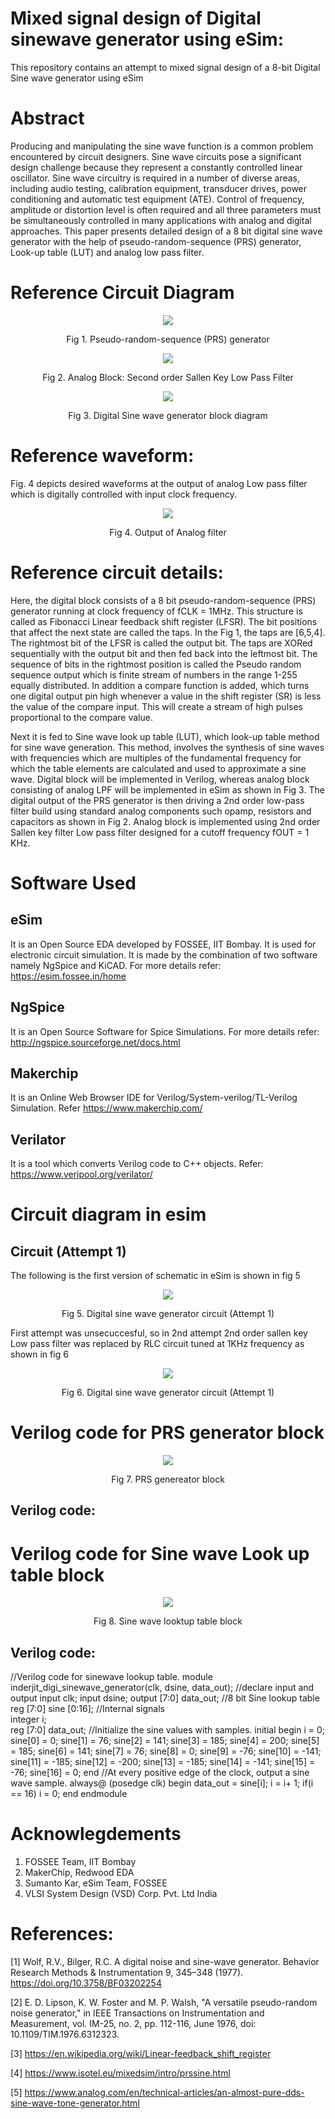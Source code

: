 # Mixed signal design of Digital sinewave generator using eSim:
This repository contains an attempt to mixed signal design of a 8-bit Digital Sine wave generator using eSim

# Abstract
Producing and manipulating the sine wave function is a common problem encountered by circuit designers. Sine wave circuits pose a significant design challenge because they represent a constantly controlled linear oscillator. Sine wave circuitry is required in a number of diverse areas, including audio testing, calibration equipment, transducer drives, power conditioning and automatic test equipment (ATE). Control of frequency, amplitude or distortion level is often required and all three parameters must be simultaneously controlled in many applications with analog and digital approaches. This paper presents detailed design of a 8 bit digital sine wave generator with the help of pseudo-random-sequence (PRS) generator, Look-up table (LUT) and analog low pass filter. 

# Reference Circuit Diagram

<p align="center">
<img src="https://user-images.githubusercontent.com/99788755/157652578-c5bfb134-c1a2-4abe-9431-2b881085eb0c.png">
</p> 
<p align="center">
Fig 1. Pseudo-random-sequence (PRS) generator
</p>

<p align="center">
<img src="https://user-images.githubusercontent.com/99788755/157651325-4f1d954d-92be-4244-bfab-5194208e27d0.png">
</p> 
<p align="center">
Fig 2. Analog Block: Second order Sallen Key Low Pass Filter
</p>

<p align="center">
<img src="https://user-images.githubusercontent.com/99788755/157652101-c89aec12-923b-4a05-b98c-f48f9760511a.png">
</p> 
<p align="center">
Fig 3. Digital Sine wave generator block diagram
</p>

# Reference waveform: 

Fig. 4 depicts desired waveforms at the output of analog Low pass filter which is digitally controlled with input clock frequency.  

<p align="center">
<img src="https://user-images.githubusercontent.com/99788755/157652251-52f845f9-a6f5-4633-b26d-20374c6a3c13.png">
</p> 
<p align="center">
Fig 4.  Output of Analog filter
</p>

# Reference circuit details: 
Here, the digital block consists of a 8 bit pseudo-random-sequence (PRS) generator running at clock frequency of fCLK = 1MHz. This structure is called as Fibonacci Linear feedback shift register (LFSR). The bit positions that affect the next state are called the taps. In the Fig 1, the taps are [6,5,4]. The rightmost bit of the LFSR is called the output bit. The taps are XORed sequentially with the output bit and then fed back into the leftmost bit. The sequence of bits in the rightmost position is called the Pseudo random sequence output which is finite stream of numbers in the range 1-255 equally distributed. In addition a compare function is added, which turns one digital output pin high whenever a value in the shift register (SR) is less the value of the compare input. This will create a stream of high pulses proportional to the compare value. 

Next it is fed to Sine wave look up table (LUT), which look-up table method for sine wave generation. This method, involves the synthesis of sine waves with frequencies which are multiples of the fundamental frequency for which the table elements are calculated and used to approximate a sine wave. Digital block will be implemented in Verilog, whereas analog block consisting of analog LPF will be implemented in eSim as shown in Fig 3. The digital output of the PRS generator is then driving a 2nd order low-pass filter build using standard analog components such opamp, resistors and capacitors as shown in Fig 2. Analog block is implemented using 2nd order Sallen key filter Low pass filter designed for a cutoff frequency fOUT = 1 KHz. 
 
# Software Used

## eSim
It is an Open Source EDA developed by FOSSEE, IIT Bombay. It is used for electronic circuit simulation. It is made by the combination of two software namely NgSpice and KiCAD.
For more details refer:
https://esim.fossee.in/home

## NgSpice
It is an Open Source Software for Spice Simulations. For more details refer:
http://ngspice.sourceforge.net/docs.html

## Makerchip
It is an Online Web Browser IDE for Verilog/System-verilog/TL-Verilog Simulation. Refer
https://www.makerchip.com/

## Verilator
It is a tool which converts Verilog code to C++ objects. Refer: https://www.veripool.org/verilator/

# Circuit diagram in esim 

## Circuit (Attempt 1)  
The following is the first version of schematic in eSim is shown in fig 5

<p align="center">
<img src="https://user-images.githubusercontent.com/99788755/157656849-9fb3ed2e-23b5-40e9-98d4-4816fcfcca8d.png">
</p> 
<p align="center">
Fig 5.  Digital sine wave generator circuit (Attempt 1) 
</p>

First attempt was unsecuccesful, so in 2nd attempt 2nd order sallen key Low pass filter was replaced by RLC circuit tuned at 1KHz frequency as shown in fig 6

<p align="center">
<img src="https://user-images.githubusercontent.com/99788755/157664044-19782a8a-0194-42e6-9f13-b9ae4c03c8b5.png">
</p> 
<p align="center">
Fig 6.  Digital sine wave generator circuit (Attempt 1) 
</p>

# Verilog code for PRS generator block 

<p align="center">
<img src="https://user-images.githubusercontent.com/99788755/157664490-5ce19e50-ff39-43f1-bd8a-bfad2ffa3002.png">
</p> 
<p align="center">
Fig 7.  PRS genereator block
</p>

## Verilog code: 



# Verilog code for Sine wave Look up table block 


<p align="center">
<img src="https://user-images.githubusercontent.com/99788755/157664502-b3234cf4-fe05-4875-9bfb-896fa147734f.png">
</p> 
<p align="center">
Fig 8.  Sine wave looktup table block 
</p>


## Verilog code: 
//Verilog code for sinewave lookup table.
module inderjit_digi_sinewave_generator(clk, dsine, data_out);
//declare input and output
    input clk;
    input dsine; 
    output [7:0] data_out;
//8 bit Sine lookup table   
    reg [7:0] sine [0:16];
//Internal signals  
    integer i;  
    reg [7:0] data_out; 
 //Initialize the sine values with samples. 
        initial begin
        i = 0;
        sine[0] = 0;
        sine[1] = 76;
        sine[2] = 141;
        sine[3] = 185;
        sine[4] = 200;
        sine[5] = 185;
        sine[6] = 141;
        sine[7] = 76;
        sine[8] = 0;
        sine[9] = -76;
        sine[10] = -141;
        sine[11] = -185;
        sine[12] = -200;
        sine[13] = -185;
        sine[14] = -141;
        sine[15] = -76;
        sine[16] = 0;
    end
    //At every positive edge of the clock, output a sine wave sample.
    always@ (posedge clk)
    begin
        data_out = sine[i];
        i = i+ 1;
        if(i == 16)
            i = 0;
    end
endmodule

# Acknowlegdements
1. FOSSEE Team, IIT Bombay
2. MakerChip, Redwood EDA
3. Sumanto Kar, eSim Team, FOSSEE
4. VLSI System Design (VSD) Corp. Pvt. Ltd India

# References: 
[1] Wolf, R.V., Bilger, R.C. A digital noise and sine-wave generator. Behavior Research Methods & Instrumentation 9, 345–348 (1977). https://doi.org/10.3758/BF03202254 

[2] E. D. Lipson, K. W. Foster and M. P. Walsh, "A versatile pseudo-random noise generator," in IEEE Transactions on Instrumentation and Measurement, vol. IM-25, no. 2, pp. 112-116, June 1976, doi: 10.1109/TIM.1976.6312323.

[3] https://en.wikipedia.org/wiki/Linear-feedback_shift_register

[4] https://www.isotel.eu/mixedsim/intro/prssine.html

[5] https://www.analog.com/en/technical-articles/an-almost-pure-dds-sine-wave-tone-generator.html
